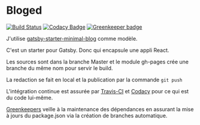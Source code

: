 # Bloged

[![Build Status](https://travis-ci.org/taviani/bloged.svg?branch=master)](https://travis-ci.org/taviani/bloged) [![Codacy Badge](https://api.codacy.com/project/badge/Grade/529ea8b9f5ac4c59a90fa51abdd34bb3)](https://www.codacy.com/app/devops_17/bloged) [![Greenkeeper badge](https://badges.greenkeeper.io/taviani/bloged.svg)](https://greenkeeper.io/)

J'utilise [gatsby-starter-minimal-blog](https://github.com/LekoArts/gatsby-starter-minimal-blog "Gatsby-starter-minimal-blog") comme modèle.

C'est un starter pour Gatsby. Donc qui encapsule une appli React.

Les sources sont dans la branche Master et le module gh-pages crée une branche du même nom pour servir le build.

La redaction se fait en local et la publication par la commande <code>git push</code>

L'intégration continue est assurée par [Travis-CI](https://www.travis-ci.org "Travis-CI") et [Codacy](https://www.codacy.com "Codacy") pour ce qui est du code lui-même. 

[Greenkeepers](https://greenkeeper.io "Greenkeepers") veille à la maintenance des dépendances en assurant la mise à jours du package.json via la création de branches automatique.